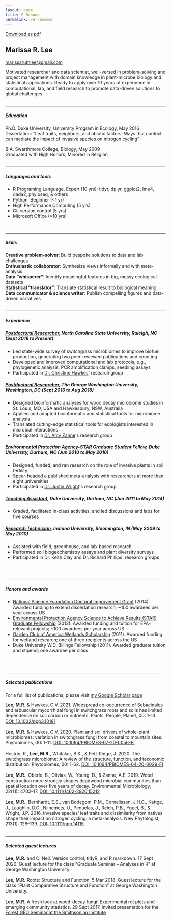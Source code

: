 ```yaml
---
layout: page
title: E-Resume
permalink: /e-resume/
---
```


[Download as pdf](/assets/MarissaLee_Resume_2021_02_23.pdf)

## Marissa R. Lee
marissaruthlee@gmail.com

Motivated researcher and data scientist, well-versed in problem-solving and project management with domain knowledge in plant-microbe biology and statistical applications. Ready to apply over 10 years of experience in computational, lab, and field research to promote data-driven solutions to global challenges.<br>
<br>

________

##### **Education**

Ph.D.	Duke University, University Program in Ecology, May 2016<br>
Dissertation: “Leaf traits, neighbors, and abiotic factors: Ways that context can mediate the impact of invasive species on nitrogen cycling”<br>

B.A.	Swarthmore College, Biology, May 2009<br>
Graduated with High Honors, Minored in Religion<br>
<br>

________
##### **Languages and tools**

- R Programing Language, Expert (10 yrs): tidyr, dplyr, ggplot2, lme4, dada2, phyloseq, & others
- Python, Beginner (<1 yr)
- High Performance Computing (5 yrs)
- Git version control (5 yrs)
- Microsoft Office (>10 yrs)<br>
<br>

________

##### **Skills**

**Creative problem-solver**: Build bespoke solutions to data and lab challenges<br>
**Enthusiastic collaborator**: Synthesize views informally and with meta-analysis<br>
**Data “whisperer"**: Identify meaningful features in big, messy ecological datasets<br>
**Statistical “translator”**: Translate statistical result to biological meaning<br>
**Data communicator & science writer**:	Publish compelling figures and data-driven narratives<br>
<br>

________

##### **Experience**

##### <u>Postdoctoral Researcher</u>, North Carolina State University, Raleigh, NC (Sept 2018 to Present)
- Led state-wide survey of switchgrass microbiomes to improve biofuel production, generating two peer-reviewed publications and counting
- Developed and improved computational and lab protocols, e.g., phylogenetic analysis, PCR amplification clamps, seedling assays
- Participated in [Dr. Christine Hawkes](https://hawkeslab.wordpress.ncsu.edu/)' research group

##### <u>Postdoctoral Researcher</u>, The George Washington University, Washington, DC (Sept 2016 to Aug 2018)
- Designed bioinformatic analyses for wood decay microbiome studies in St. Louis, MO, USA and Hawkesbury, NSW, Australia
- Applied and adapted bioinformatic and statistical tools for microbiome analysis
- Translated cutting-edge statistical tools for ecologists interested in microbial interactions
- Participated in [Dr. Amy Zanne](http://phylodiversity.net/azanne/)'s research group

##### <u>Environmental Protection Agency-STAR Graduate Student Fellow</u>, Duke University, Durham, NC	(Jun 2010 to May 2016)
- Designed, funded, and ran research on the role of invasive plants in soil fertility
- Spear-headed a published meta-analysis with researchers at more than eight universities
- Participated in [Dr. Justin Wright](http://wrightlab.weebly.com/)'s research group

##### <u>Teaching Assistant</u>, Duke University, Durham, NC (Jan 2011 to May 2014)
- Graded, facilitated in-class activities, and led discussions and labs for five courses


##### <u>Research Technician</u>, Indiana University, Bloomington, IN	(May 2009 to May 2010)
- Assisted with field, greenhouse, and lab-based research
- Performed soil biogeochemistry assays and plant diversity surveys
- Participated in Dr. Keith Clay and Dr. Richard Phillips' research groups
<br>
<br>

________

##### **Honors and awards**
- [National Science Foundation Doctoral Improvement Grant](https://www.nsf.gov/awardsearch/showAward?AWD_ID=1406809) (2014). Awarded funding to extend dissertation research; ~100 awardees per year across US
- [Environmental Protection Agency Science to Achieve Results (STAR) Graduate Fellowship](https://archive.epa.gov/epapages/newsroom_archive/newsreleases/5daa1a68fe8a825885257d7900615ad8.html) (2013). Awarded funding and tuition for EPA-relevant projects; ~100 awardees per year across US
- [Garden Club of America Wetlands Scholarship](https://www.gcamerica.org/scholarships/details/s/gca-award-in-coastal-wetlands-studies) (2011). Awarded funding for wetland research; one of three recipients across the US
- Duke University W.D. Billings Fellowship (2011). Awarded graduate tuition and stipend; one awardee per class
<br>
<br>

________

##### **Selected publications**

For a full list of publications, please visit [my Google Scholar page](https://scholar.google.com/citations?user=otiE2Y0AAAAJ&hl=en)

**Lee, M.R.** & Hawkes, C.V. 2021. Widespread co-occurrence of Sebacinales and arbuscular mycorrhizal fungi in switchgrass roots and soils has limited dependence on soil carbon or nutrients. Plants, People, Planet, 00: 1-13. [DOI: 10.1002/ppp3.10181](https://nph.onlinelibrary.wiley.com/doi/full/10.1002/ppp3.10181)<br>
<br>
**Lee, M.R.** & Hawkes, C.V. 2020. Plant and soil drivers of whole-plant microbiomes: variation in switchgrass fungi from coastal to mountain sites. Phytobiomes, 00: 1-11. [DOI: 10.1094/PBIOMES-07-20-0056-FI](https://apsjournals.apsnet.org/doi/10.1094/PBIOMES-07-20-0056-FI)<br>
<br>
Hestrin, R., **Lee, M.R.**, Whitaker, B.K., & Pett-Ridge, J. 2020. The switchgrass microbiome: A review of the structure, function, and taxonomic distribution. Phytobiomes, 00: 1-62. [DOI: 10.1094/PBIOMES-04-20-0029-FI](https://apsjournals.apsnet.org/doi/10.1094/PBIOMES-04-20-0029-FI)<br>
<br>
**Lee, M.R.**, Oberle, B., Olivias, W., Young, D., & Zanne, A.E. 2019. Wood construction more strongly shapes deadwood microbial communities than spatial location over five years of decay. Environmental Microbiology, 22(11): 4702–17. [DOI: 10.1111/1462-2920.15212](https://sfamjournals.onlinelibrary.wiley.com/doi/abs/10.1111/1462-2920.15212)<br>
<br>
**Lee, M.R.**, Bernhardt, E.S., van Bodegom, P.M., Cornelissen, J.H.C., Kattge, J., Laughlin, D.C., Niinemets, U., Penuelas, J., Reich, P.B., Yguel, B., & Wright, J.P. 2016. Invasive species’ leaf traits and dissimilarity from natives shape their impact on nitrogen cycling: a meta-analysis. New Phytologist, 213(1): 128–139. [DOI: 10.1111/nph.14115](https://nph.onlinelibrary.wiley.com/doi/full/10.1111/nph.14115)<br>
<br>

________

##### **Selected guest lectures**

**Lee, M.R.** and C. Nell. Version control, tidyR, and R markdown. 17 Sept 2020. Guest lecture for the class “Graduate Seminar – Analyses in R” at George Washington University.<br>
<br>
**Lee, M.R.** Roots: Structure and Function. 5 Mar 2018. Guest lecture for the class “Plant Comparative Structure and Function” at George Washington University.<br>
<br>
**Lee, M.R.** A fresh look at wood-decay fungi: Experimental rot plots and emerging community statistics. 29 Sept 2017. Invited presentation for the [Forest GEO Seminar at the Smithsonian Institute](https://forestgeo.si.edu/)<br>
<br>
